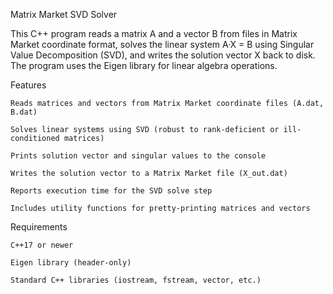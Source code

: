 Matrix Market SVD Solver

This C++ program reads a matrix A and a vector B from files in Matrix Market coordinate format, solves the linear system A·X = B using Singular Value Decomposition (SVD), and writes the solution vector X back to disk. The program uses the Eigen library for linear algebra operations.

Features

    Reads matrices and vectors from Matrix Market coordinate files (A.dat, B.dat)

    Solves linear systems using SVD (robust to rank-deficient or ill-conditioned matrices)

    Prints solution vector and singular values to the console

    Writes the solution vector to a Matrix Market file (X_out.dat)

    Reports execution time for the SVD solve step

    Includes utility functions for pretty-printing matrices and vectors

Requirements

    C++17 or newer

    Eigen library (header-only)

    Standard C++ libraries (iostream, fstream, vector, etc.)


